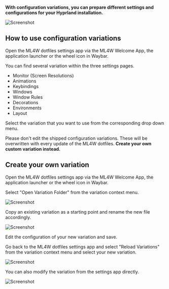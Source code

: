 **With configuration variations, you can prepare different settings and configurations for your Hyprland installation.**

![Screenshot](/config-var.png)

## How to use configuration variations

Open the ML4W dotfiles settings app via the ML4W Welcome App, the application launcher or the wheel icon in Waybar.

You can find several variation within the three settings pages.

- Monitor (Screen Resolutions)
- Animations
- Keybindings
- Windows 
- Window Rules
- Decorations
- Environments
- Layout

Select the variation that you want to use from the corresponding drop down menu.

Please don't edit the shipped configuration variations. These will be overwritten with every update of the ML4W dotfiles. <b>Create your own custom variation instead.</b>

## Create your own variation

Open the ML4W dotfiles settings app via the ML4W Welcome App, the application launcher or the wheel icon in Waybar.

Select "Open Variation Folder" from the variation context menu.

![Screenshot](/var2.png)

Copy an existing variation as a starting point and rename the new file accordingly. 

![Screenshot](/var3.png)

Edit the configuration of your new variation and save.

Go back to the ML4W dotfiles settings app and select "Reload Variations" from the variation context menu and select your new variation.

![Screenshot](/var4.png)

You can also modify the variation from the settings app directly.

![Screenshot](/var5.png)

